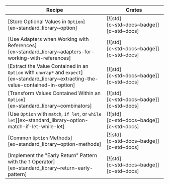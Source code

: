 | Recipe | Crates |
|---|---|
| [Store Optional Values in `Option`][ex~standard_library~option] | [![std][c~std~docs~badge]][c~std~docs] |
| [Use Adapters when Working with References][ex~standard_library~adapters-for-working-with-references] | [![std][c~std~docs~badge]][c~std~docs] |
| [Extract the Value Contained in an `Option` with `unwrap*` and `expect`][ex~standard_library~extracting-the-value-contained-in-option] | [![std][c~std~docs~badge]][c~std~docs] |
| [Transform Values Contained Within an `Option`][ex~standard_library~combinators] | [![std][c~std~docs~badge]][c~std~docs] |
| [Use `Option` with `match`, `if let`, or `while let`][ex~standard_library~option-match-if-let-while-let] | [![std][c~std~docs~badge]][c~std~docs] |
| [Common `Option` Methods][ex~standard_library~option-methods] | [![std][c~std~docs~badge]][c~std~docs] |
| [Implement the "Early Return" Pattern with the `?` Operator][ex~standard_library~return-early-pattern] | [![std][c~std~docs~badge]][c~std~docs] |
